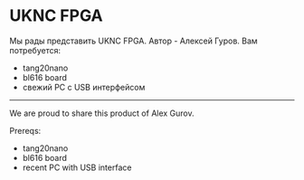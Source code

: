 # UKNC FPGA

Мы рады представить UKNC FPGA.
Автор - Алексей Гуров.
Вам потребуется:
- tang20nano
- bl616 board
- свежий PC с USB интерфейсом

---

We are proud to share this product of Alex Gurov.

Prereqs:
- tang20nano
- bl616 board
- recent PC with USB interface
